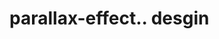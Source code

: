 # parallax-effect.. desgin                                                                                                                                                                                                                                                                                                                                                                                                                                                                                                                                                                                                                                                                        
